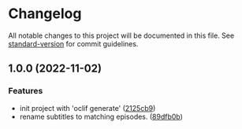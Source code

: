 # Changelog

All notable changes to this project will be documented in this file. See [standard-version](https://github.com/conventional-changelog/standard-version) for commit guidelines.

## 1.0.0 (2022-11-02)


### Features

* init project with 'oclif generate' ([2125cb9](https://github.com/Zebeqo/bangumi-sub-renamer/commit/2125cb9b592939710af4b0f326fd1760518b2a30))
* rename subtitles to matching episodes. ([89dfb0b](https://github.com/Zebeqo/bangumi-sub-renamer/commit/89dfb0b358aff997657610455a749847d284a703))
